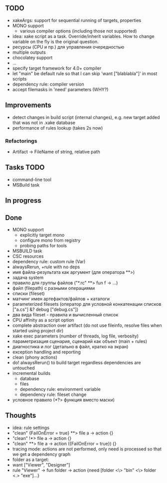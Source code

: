 ﻿## TODO
  * xakeArgs: support for sequential running of targets, properties
  * MONO support
    * various compiler options (including those not supported)
  * idea: xake script as a task. Override/inherit variables. How to change variable on the fly is the original question.
  * ресурсы (CPU и пр.) для управления очередностью
  * multiple outputs
  * chocolatey support
  * ...
  * specify target framework for 4.0+ compiler
  * let "main" be default rule so that I can skip 'want ["blablabla"]' in most scripts
  * dependency rule: compiler version
  * accept filemasks in 'need' parameters (WHY?)

## Improvements
  * detect changes in build script (internal changes), e.g. new target added that was not in .xake database
  * performance of rules lookup (takes 2s now)

### Refactorings
  * Artifact -> FileName of string, relative path


## Tasks TODO
  * command-line tool
  * MSBuild task

## In progress

## Done
 * MONO support
   * explicitly target mono
   * configure mono from registry
   * probing paths for tools
 * MSBUILD task
 * CSC resources
 * dependency rule: custom rule (Var)
 * alwaysRerun, +rule with no deps
 * имя файла-результата как аргумент (для оператора **>)
 * задача system
 * правило для группы файлов ("\*.rc" \*\*> fun f -> ...)
 * файл (filepath) с разными операциями
 * списки (fileset)
 * матчинг имен артефактов/файлов + каталоги
 * parameterized filesets (оператор для условной конкатенации списков ["a.cs"] &? debug ["debug.cs"])
 * два вида fileset - правила и вычисленный список
 * CPU affinity as a script option
 * complete abstraction over artifact (do not use fileinfo, resolve files when started using project dir)
 * xake exec parameters (number of threads, log file, verbosity)
 * параметризация сценария, сценарий как объект (main + rules)
 * диагностика и лог (детально в файл, кратко на экран)
 * exception handling and reporting
 * clean (phony actions)
 * do! alwaysRerun() to build target regardless dependencies are untouched
 * incremental builds
   * database
   * files
   * dependency rule: environment variable
   * dependency rule: fileset change
 * условное правило (*?> функция вместо маски)

## Thoughts
 * idea: rule settings
  * "clean" {FailOnError = true} \*\*> file a -> action {}
  * "clean" \!\*> file a -> action {}
  * "clean" \*\*> file a -> action ({FailOnError = true}) {}
 * tracing mode: actions are not performed, only need is processed so that we get a dependency graph
 * folder as a target:
  * want ["Viewer", "Designer"]
  * rule "Viewer" -> fun folder -> action {need [folder <\\> "bin" <\\> folder <.> "exe"]...}